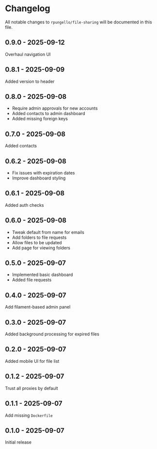 # Changelog

All notable changes to `rpungello/file-sharing` will be documented in this file.

## 0.9.0 - 2025-09-12

Overhaul navigation UI

## 0.8.1 - 2025-09-09

Added version to header

## 0.8.0 - 2025-09-08

- Require admin approvals for new accounts
- Added contacts to admin dashboard
- Added missing foreign keys

## 0.7.0 - 2025-09-08

Added contacts

## 0.6.2 - 2025-09-08

- Fix issues with expiration dates
- Improve dashboard styling

## 0.6.1 - 2025-09-08

Added auth checks

## 0.6.0 - 2025-09-08

- Tweak default from name for emails
- Add folders to file requests
- Allow files to be updated
- Add page for viewing folders

## 0.5.0 - 2025-09-07

- Implemented basic dashboard
- Added file requests

## 0.4.0 - 2025-09-07

Add filament-based admin panel

## 0.3.0 - 2025-09-07

Added background processing for expired files

## 0.2.0 - 2025-09-07

Added mobile UI for file list

## 0.1.2 - 2025-09-07

Trust all proxies by default

## 0.1.1 - 2025-09-07

Add missing `Dockerfile`

## 0.1.0 - 2025-09-07

Initial release
